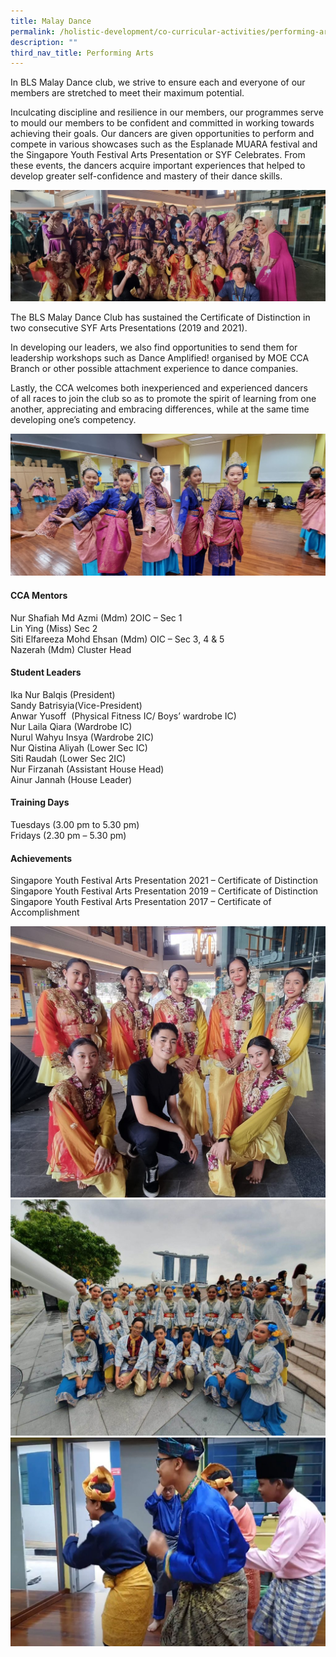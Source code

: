 ```yaml
---
title: Malay Dance
permalink: /holistic-development/co-curricular-activities/performing-arts/malay-dance/
description: ""
third_nav_title: Performing Arts
---
```

In BLS Malay Dance club, we strive to ensure each and everyone of our members are stretched to meet their maximum potential.

Inculcating discipline and resilience in our members, our programmes serve to mould our members to be confident and committed in working towards achieving their goals. Our dancers are given opportunities to perform and compete in various showcases such as the Esplanade MUARA festival and the Singapore Youth Festival Arts Presentation or SYF Celebrates. From these events, the dancers acquire important experiences that helped to develop greater self-confidence and mastery of their dance skills.

![](/images/MD.jpg)

The BLS Malay Dance Club has sustained the Certificate of Distinction in two consecutive SYF Arts Presentations (2019 and 2021).

In developing our leaders, we also find opportunities to send them for leadership workshops such as Dance Amplified! organised by MOE CCA Branch or other possible attachment experience to dance companies.

Lastly, the CCA welcomes both inexperienced and experienced dancers of all races to join the club so as to promote the spirit of learning from one another, appreciating and embracing differences, while at the same time developing one’s competency.

![](/images/MD2.jpg)

#### CCA Mentors
Nur Shafiah Md Azmi (Mdm) 2OIC – Sec 1 <br>
Lin Ying (Miss) Sec 2 <br>
Siti Elfareeza Mohd Ehsan (Mdm) OIC – Sec 3, 4 & 5 <br>
Nazerah (Mdm) Cluster Head <br>

#### Student Leaders
Ika Nur Balqis (President) <br>
Sandy Batrisyia(Vice-President) <br>
Anwar Yusoff  (Physical Fitness IC/ Boys’ wardrobe IC) <br>
Nur Laila Qiara (Wardrobe IC) <br>
Nurul Wahyu Insya (Wardrobe 2IC) <br>
Nur Qistina Aliyah (Lower Sec IC) <br>
Siti Raudah (Lower Sec 2IC) <br>
Nur Firzanah (Assistant House Head) <br>
Ainur Jannah (House Leader)<br>

#### Training Days
Tuesdays (3.00 pm to 5.30 pm)<br>
Fridays (2.30 pm – 5.30 pm)

#### Achievements
Singapore Youth Festival Arts Presentation 2021 – Certificate of Distinction<br>
Singapore Youth Festival Arts Presentation 2019 – Certificate of Distinction<br>
Singapore Youth Festival Arts Presentation 2017 – Certificate of Accomplishment <br>

![](/images/MD3.jpg)
![](/images/MD4.jpg)
![](/images/MD5.jpg)